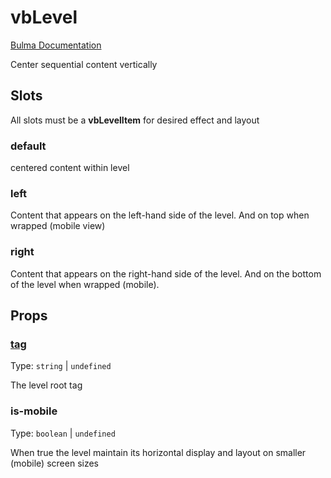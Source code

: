 # vbLevel

[Bulma Documentation](https://bulma.io/documentation/layout/level/)

Center sequential content vertically

## Slots

All slots must be a **vbLevelItem** for desired effect and layout

### default

centered content within level

### left

Content that appears on the left-hand side of the level. And on top when wrapped (mobile view)

### right

Content that appears on the right-hand side of the level. And on the bottom of the level when wrapped (mobile).

## Props

### [tag](../../types/common_types.md#tag)

Type: `string` | `undefined`

The level root tag

### is-mobile

Type: `boolean` | `undefined`

When true the level maintain its horizontal display and layout on smaller (mobile) screen sizes
